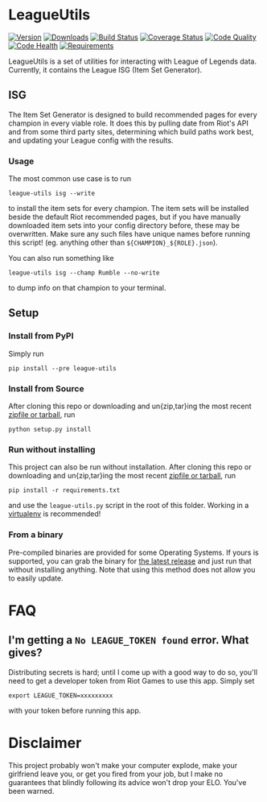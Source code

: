 # LeagueUtils

[![Version](https://img.shields.io/pypi/v/league-utils.svg?style=flat-square)](https://pypi.python.org/pypi/league-utils)
[![Downloads](https://img.shields.io/pypi/dm/league-utils.svg?style=flat-square)](https://pypi.python.org/pypi/league-utils)
[![Build Status](https://img.shields.io/circleci/project/TheKevJames/league.svg?style=flat-square)](https://circleci.com/gh/TheKevJames/league)
[![Coverage Status](https://img.shields.io/coveralls/TheKevJames/league/master.svg?style=flat-square)](https://coveralls.io/github/TheKevJames/league?branch=master)
[![Code Quality](https://img.shields.io/codacy/a8f370e55fc94d72b92b2b6615ce165b.svg?style=flat-square)](https://www.codacy.com/app/KevinJames/league)
[![Code Health](https://landscape.io/github/TheKevJames/league/master/landscape.svg?style=flat-square)](https://landscape.io/github/TheKevJames/league/master)
[![Requirements](https://img.shields.io/requires/github/TheKevJames/league.svg?style=flat-square)](https://requires.io/github/TheKevJames/league/requirements)

LeagueUtils is a set of utilities for interacting with League of Legends data.
Currently, it contains the League ISG (Item Set Generator).

## ISG

The Item Set Generator is designed to build recommended pages for every
champion in every viable role. It does this by pulling date from Riot's API and
from some third party sites, determining which build paths work best, and
updating your League config with the results.

### Usage

The most common use case is to run

    league-utils isg --write

to install the item sets for every champion. The item sets will be installed
beside the default Riot recommended pages, but if you have manually downloaded
item sets into your config directory before, these may be overwritten. Make
sure any such files have unique names before running this script! (eg. anything
other than `${CHAMPION}_${ROLE}.json`).

You can also run something like

    league-utils isg --champ Rumble --no-write

to dump info on that champion to your terminal.

## Setup

### Install from PyPI

Simply run

    pip install --pre league-utils

### Install from Source

After cloning this repo or downloading and un{zip,tar}ing the most recent
[zipfile or tarball](https://github.com/thekevjames/league/releases/latest),
run

    python setup.py install

### Run without installing

This project can also be run without installation. After cloning this repo or
downloading and un{zip,tar}ing the most recent
[zipfile or tarball](https://github.com/thekevjames/league/releases/latest),
run

    pip install -r requirements.txt

and use the `league-utils.py` script in the root of this folder. Working in a
[virtualenv](virtualenvwrapper.readthedocs.org) is recommended!

### From a binary

Pre-compiled binaries are provided for some Operating Systems. If yours is
supported, you can grab the binary for
[the latest release](https://github.com/thekevjames/league/releases/latest) and
just run that without installing anything. Note that using this method does not
allow you to easily update.

# FAQ

## I'm getting a `No LEAGUE_TOKEN found` error. What gives?

Distributing secrets is hard; until I come up with a good way to do so, you'll
need to get a developer token from Riot Games to use this app. Simply set

    export LEAGUE_TOKEN=xxxxxxxxx

with your token before running this app.

# Disclaimer

This project probably won't make your computer explode, make your girlfriend
leave you, or get you fired from your job, but I make no guarantees that
blindly following its advice won't drop your ELO. You've been warned.
